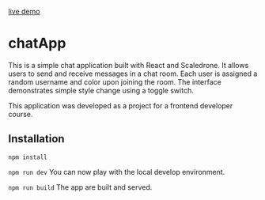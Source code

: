 [live demo](https://chat-zf.netlify.app/)

# chatApp

This is a simple chat application built with React and Scaledrone. It allows users to send and receive messages in a chat room. Each user is assigned a random username and color upon joining the room. The interface demonstrates simple style change using a toggle switch.

This application was developed as a project for a frontend developer course.

## Installation

`npm install`

`npm run dev` You can now play with the local develop environment.

`npm run build` The app are built and served.
